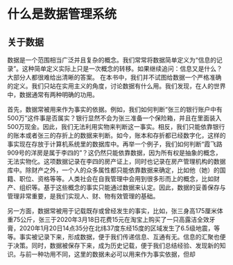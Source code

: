 # 什么是数据管理系统

## 关于数据

数据是一个范围相当广泛并且复杂的概念。我们常常将数据简单定义为“信息的记录”。这种简单定义实际上只是一次概念的转移。如果继续追问：信息又是什么？大部分人都很难给出清晰的答案。
在本书中，我们并不试图给数据一个严格准确的定义。我们只站在实用主义的角度，讨论数据有什么用。我们发现，在人的世界中，数据通常有两种明确的功用。

首先，数据常被用来作为事实的依据。例如，我们如何判断“张三的银行账户中有500万”这件事是否属实？银行显然不会为张三准备一个保险箱，并且在里面装入500万现金。因此，我们无法利用实物来判断这一事实。相反，我们只能依靠银行的账本或者张三的存折上的数据来判断。如今，账本和存折都已经数字化，这样的事实现在存放于计算机系统里的数据库中。再举一个例子，我们如何判断“霞飞路909号的洋房是属于李四的”？这仍然只能依靠数据，因为所有权是抽象的概念，无法实物化。这项数据记录在李四的房产证上，同时也记录在房产管理机构的数据库中。除财产之外，一个人的众多属性都只能依靠数据来确定，比如他（她）的国籍、职位、资格等等。人类社会在自我管理中会用到很多形而上的概念，比如财产、组织等。基于这些概念的事实只能通过数据来认定。因此，数据的妥善保存与管理非常重要，是我们实现人、财、物有效管理的基础。

另一方面，数据常被用于记载既存或曾经发生的事实，比如，张三身高175厘米体重75公斤，张三于2020年3月18日花费15元在淘宝上购买了一只高露洁全效牙膏，2020年1月20日14点35分在北纬37度东经15度的区域发生了6.5级地震，等等。事实被记录下来，形成数据，便于我们传递信息、互通有无。信息的汇聚也便于决策。同时，数据被保存下来，成为历史记载，便于我们总结经验、发现新的知识。与前一种功用不同，这里的数据未必可以用来作为事实依据，但却
